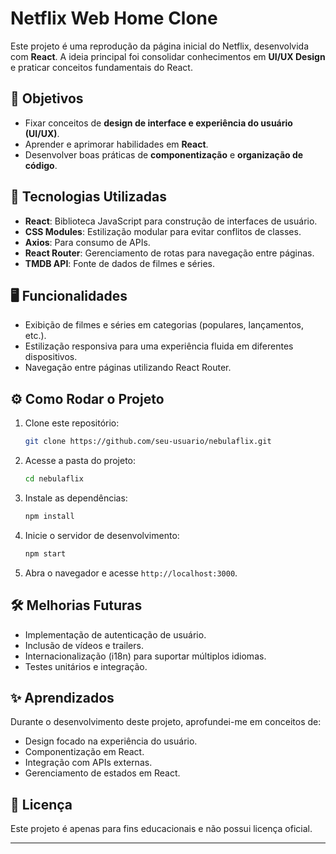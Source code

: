 # Netflix Web Home Clone

Este projeto é uma reprodução da página inicial do Netflix, desenvolvida com **React**. A ideia principal foi consolidar conhecimentos em **UI/UX Design** e praticar conceitos fundamentais do React.

## 📌 Objetivos
- Fixar conceitos de **design de interface e experiência do usuário (UI/UX)**.
- Aprender e aprimorar habilidades em **React**.
- Desenvolver boas práticas de **componentização** e **organização de código**.

## 🚀 Tecnologias Utilizadas
- **React**: Biblioteca JavaScript para construção de interfaces de usuário.
- **CSS Modules**: Estilização modular para evitar conflitos de classes.
- **Axios**: Para consumo de APIs.
- **React Router**: Gerenciamento de rotas para navegação entre páginas.
- **TMDB API**: Fonte de dados de filmes e séries.

## 🖥️ Funcionalidades
- Exibição de filmes e séries em categorias (populares, lançamentos, etc.).
- Estilização responsiva para uma experiência fluida em diferentes dispositivos.
- Navegação entre páginas utilizando React Router.

## ⚙️ Como Rodar o Projeto
1. Clone este repositório:
   ```bash
   git clone https://github.com/seu-usuario/nebulaflix.git
   ```
2. Acesse a pasta do projeto:
   ```bash
   cd nebulaflix
   ```
3. Instale as dependências:
   ```bash
   npm install
   ```
4. Inicie o servidor de desenvolvimento:
   ```bash
   npm start
   ```
5. Abra o navegador e acesse `http://localhost:3000`.

## 🛠️ Melhorias Futuras
- Implementação de autenticação de usuário.
- Inclusão de vídeos e trailers.
- Internacionalização (i18n) para suportar múltiplos idiomas.
- Testes unitários e integração.

## ✨ Aprendizados
Durante o desenvolvimento deste projeto, aprofundei-me em conceitos de:
- Design focado na experiência do usuário.
- Componentização em React.
- Integração com APIs externas.
- Gerenciamento de estados em React.

## 📄 Licença
Este projeto é apenas para fins educacionais e não possui licença oficial. 

---
